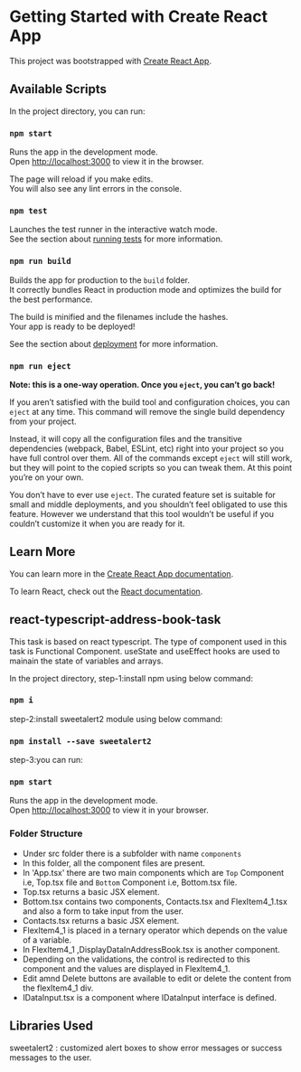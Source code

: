 # Getting Started with Create React App

This project was bootstrapped with [Create React App](https://github.com/facebook/create-react-app).

## Available Scripts

In the project directory, you can run:

### `npm start`

Runs the app in the development mode.\
Open [http://localhost:3000](http://localhost:3000) to view it in the browser.

The page will reload if you make edits.\
You will also see any lint errors in the console.

### `npm test`

Launches the test runner in the interactive watch mode.\
See the section about [running tests](https://facebook.github.io/create-react-app/docs/running-tests) for more information.

### `npm run build`

Builds the app for production to the `build` folder.\
It correctly bundles React in production mode and optimizes the build for the best performance.

The build is minified and the filenames include the hashes.\
Your app is ready to be deployed!

See the section about [deployment](https://facebook.github.io/create-react-app/docs/deployment) for more information.

### `npm run eject`

**Note: this is a one-way operation. Once you `eject`, you can’t go back!**

If you aren’t satisfied with the build tool and configuration choices, you can `eject` at any time. This command will remove the single build dependency from your project.

Instead, it will copy all the configuration files and the transitive dependencies (webpack, Babel, ESLint, etc) right into your project so you have full control over them. All of the commands except `eject` will still work, but they will point to the copied scripts so you can tweak them. At this point you’re on your own.

You don’t have to ever use `eject`. The curated feature set is suitable for small and middle deployments, and you shouldn’t feel obligated to use this feature. However we understand that this tool wouldn’t be useful if you couldn’t customize it when you are ready for it.

## Learn More

You can learn more in the [Create React App documentation](https://facebook.github.io/create-react-app/docs/getting-started).

To learn React, check out the [React documentation](https://reactjs.org/).

## react-typescript-address-book-task

This task is based on react typescript.
The type of component used in this task is Functional Component.
useState and useEffect hooks are used to mainain the state of variables and arrays.

In the project directory,
step-1:install npm using below command:

### `npm i`

step-2:install sweetalert2 module using below command:

### `npm install --save sweetalert2`

step-3:you can run:

### `npm start`

Runs the app in the development mode.\
Open [http://localhost:3000](http://localhost:3000) to view it in your browser.

### Folder Structure

- Under src folder there is a subfolder with name `components`
- In this folder, all the component files are present.
- In 'App.tsx' there are two main components which are `Top` Component i.e, Top.tsx file and `Bottom` Component i.e, Bottom.tsx file.
- Top.tsx returns a basic JSX element.
- Bottom.tsx contains two components, Contacts.tsx and FlexItem4_1.tsx and also a form to take input from the user.
- Contacts.tsx returns a basic JSX element.
- FlexItem4_1 is placed in a ternary operator which depends on the value of a variable.
- In FlexItem4_1 ,DisplayDataInAddressBook.tsx is another component.
- Depending on the validations, the control is redirected to this component and the values are displayed in FlexItem4_1.
- Edit amnd Delete buttons are available to edit or delete the content from the flexItem4_1 div.
- IDataInput.tsx is a component where IDataInput interface is defined.

## Libraries Used

sweetalert2 : customized alert boxes to show error messages or success messages to the user.
